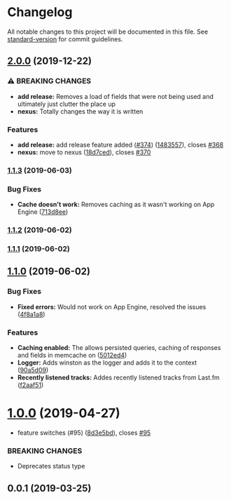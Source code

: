 # Changelog

All notable changes to this project will be documented in this file. See [standard-version](https://github.com/conventional-changelog/standard-version) for commit guidelines.

## [2.0.0](https://github.com/matt-riley/api.mattriley.info/compare/v1.1.3...v2.0.0) (2019-12-22)


### ⚠ BREAKING CHANGES

* **add release:** Removes a load of fields that were not being used and ultimately just clutter the
place up
* **nexus:** Totally changes the way it is written

### Features

* **add release:** add release feature added ([#374](https://github.com/matt-riley/api.mattriley.info/issues/374)) ([1483557](https://github.com/matt-riley/api.mattriley.info/commit/1483557e89b8c73f109f86b9d2cce94b7816e095)), closes [#368](https://github.com/matt-riley/api.mattriley.info/issues/368)
* **nexus:** move to nexus ([18d7ced](https://github.com/matt-riley/api.mattriley.info/commit/18d7ced8468a215d9ae85b6af52664591899dbe9)), closes [#370](https://github.com/matt-riley/api.mattriley.info/issues/370)

### [1.1.3](https://github.com/matt-riley/api.mattriley.info/compare/v1.1.2...v1.1.3) (2019-06-03)


### Bug Fixes

* **Cache doesn't work:** Removes caching as it wasn't working on App Engine ([713d8ee](https://github.com/matt-riley/api.mattriley.info/commit/713d8ee))



### [1.1.2](https://github.com/matt-riley/api.mattriley.info/compare/v1.1.0...v1.1.2) (2019-06-02)



### [1.1.1](https://github.com/matt-riley/api.mattriley.info/compare/v1.1.0...v1.1.1) (2019-06-02)



## [1.1.0](https://github.com/matt-riley/api.mattriley.info/compare/v1.0.0...v1.1.0) (2019-06-02)


### Bug Fixes

* **Fixed errors:** Would not work on App Engine, resolved the issues ([4f8a1a8](https://github.com/matt-riley/api.mattriley.info/commit/4f8a1a8))


### Features

* **Caching enabled:** The allows persisted queries, caching of responses and fields in memcache on ([5012ed4](https://github.com/matt-riley/api.mattriley.info/commit/5012ed4))
* **Logger:** Adds winston as the logger and adds it to the context ([90a5d09](https://github.com/matt-riley/api.mattriley.info/commit/90a5d09))
* **Recently listened tracks:** Addes recently listened tracks from Last.fm ([f2aaf51](https://github.com/matt-riley/api.mattriley.info/commit/f2aaf51))



# [1.0.0](https://github.com/matt-riley/mattapps/tree/master/api.mattriley.info/compare/v0.0.1...v1.0.0) (2019-04-27)


* feature switches (#95) ([8d3e5bd](https://github.com/matt-riley/mattapps/tree/master/api.mattriley.info/commit/8d3e5bd)), closes [#95](https://github.com/matt-riley/mattapps/tree/master/api.mattriley.info/issues/95)


### BREAKING CHANGES

* Deprecates status type



## 0.0.1 (2019-03-25)

